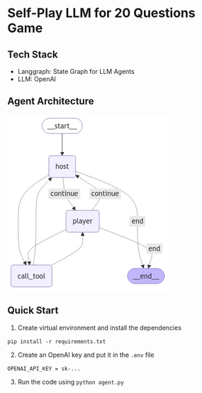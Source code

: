 # Self-Play LLM for 20 Questions Game
## Tech Stack
- Langgraph: State Graph for LLM Agents
- LLM: OpenAI


## Agent Architecture
![architecture](agent.png)


## Quick Start
1. Create virtual environment and install the dependencies
```
pip install -r requirements.txt
```

2. Create an OpenAI key and put it in the `.env` file
```
OPENAI_API_KEY = sk-...
```

3. Run the code using `python agent.py`
